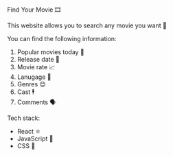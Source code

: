 Find Your Movie 🎞️

This website allows you to search any movie you want 🙌

You can find the following information:

1) Popular movies today 🎥
2) Release date 📅
4) Movie rate 📈
5) Lanugage 👄
6) Genres  😊
7) Cast 🕴️
8) Comments 🗣️

Tech stack:
- React ⚛
- JavaScript 🧠
- CSS 🎨

